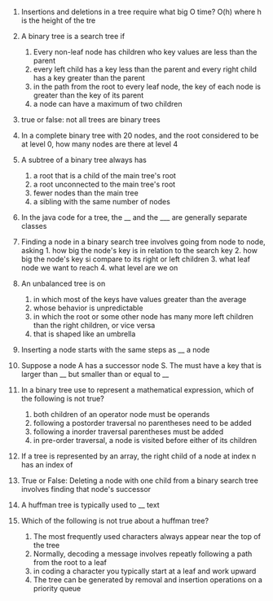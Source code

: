 1. Insertions and deletions in a tree require what big O time?
O(h) where h is the height of the tre

2. A binary tree is a search tree if
    1. Every non-leaf node has children who key values are less than the parent
    2. every left child has a key less than the parent and every right child has a key greater than the parent
    3. in the path from the root to every leaf node, the key of each node is greater than the key of its parent
    4. a node can have a maximum of two children
    
3. true or false: not all trees are binary trees

4. In a complete binary tree with 20 nodes, and the root considered to be at level 0, how many nodes are there at level 4

5. A subtree of a binary tree always has
    1. a root that is a child of the main tree's root
    2. a root unconnected to the main tree's root
    3. fewer nodes than the main tree
    4. a sibling with the same number of nodes
    
6. In the java code for a tree, the __ and the ___ are generally separate classes

7. Finding a node in a binary search tree involves going from node to node, asking
        1. how big the node's key is in relation to the search key
        2. how big the node's key si compare to its right or left children
        3. what leaf node we want to reach
        4. what level are we on
        
8. An unbalanced tree is on
    1. in which most of the keys have values greater than the average
    2. whose behavior is unpredictable
    3. in which the root or some other node has many more left children than the right children, or vice versa
    4. that is shaped like an umbrella
    
9. Inserting a node starts with the same steps as __ a node

10. Suppose a node A has a successor node S. The must have a key that is larger than __ but smaller than or equal to __

11. In a binary tree use to represent a mathematical expression, which of the following is not true?
    1. both children of an operator node must be operands
    2. following a postorder traversal no parentheses need to be added
    3. following a inorder traversal parentheses must be added
    4. in pre-order traversal, a node is visited before either of its children
    
12. If a tree is represented by an array, the right child of a node at index n has an index of 

13. True or False: Deleting a node with one child from a binary search tree involves finding that node's successor

14. A huffman tree is typically used to __ text

15. Which of the following is not true about a huffman tree?
    1. The most frequently used characters always appear near the top of the tree
    2. Normally, decoding a message involves repeatly following a path from the root to a leaf
    3. in coding a character you typically start at a leaf and work upward
    4. The tree can be generated by removal and insertion operations on a priority queue